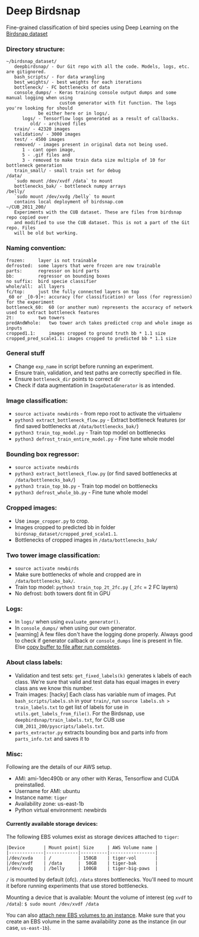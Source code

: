 # Deep Birdsnap
Fine-grained classification of bird species using Deep Learning on the [Birdsnap dataset](http://birdsnap.com/)

### Directory structure: 
```
~/birdsnap_dataset/
   deepbirdsnap/ - Our Git repo with all the code. Models, logs, etc. are gitignored. 
   bash_scripts/ - For data wrangling 
   best_weights/ - best weights for each iterations
   bottleneck/ - FC bottlenecks of data
   console_dumps/ - Keras training console output dumps and some manual logging when using 
                    custom generator with fit function. The logs you're looking for should 
		    be either here or in logs/.
      logs/ - Tensorflow logs generated as a result of callbacks. 
         old/ - archived files
   train/ - 42320 images 
   validation/ - 3000 images
   test/ - 4500 images
   removed/ - images present in original data not being used. 
      1 - cant open image, 
      5 - .gif files and 
      3 - removed to make train data size multiple of 10 for bottleneck generation
   train_small/ - small train set for debug
/data/
   `sudo mount /dev/xvdf /data` to mount
   bottlenecks_bak/ - bottleneck numpy arrays
/belly/
   `sudo mount /dev/xvdg /belly` to mount
   contains local deployment of birdsnap.com
~/CUB_2011_200/
   Experiments with the CUB dataset. These are files from birdsnap repo copied over 
   and modified to use the CUB dataset. This is not a part of the Git repo. Files 
   will be old but working. 
```

### Naming convention:
```
frozen: 	layer is not trainable
defrosted: 	some layers that were frozen are now trainable
parts:	 	regressor on bird parts
bb: 		regressor on bounding boxes
no suffix: 	bird specie classifier
whole/all: 	all layers
fc/top: 	just the fully connected layers on top
_60 or _[0-9]+: accuracy (for classification) or loss (for regression) for the experiment
bottleneck_60:  60 (or another num) represents the accuracy of network used to extract bottleneck features
2t: 		two towers
predAndWhole:	two tower arch takes predicted crop and whole image as inputs
cropped1.1:     images cropped to ground truth bb * 1.1 size
cropped_pred_scale1.1: images cropped to predicted bb * 1.1 size
```
### General stuff
- Change `exp_name` in script before running an experiment. 
- Ensure train, validation, and test paths are correctly specified in file. 
- Ensure `bottleneck_dir` points to correct dir
- Check if data augmentation in `ImageDataGenerator` is as intended.

### Image classification: 
- `source activate newbirds` - from repo root to activate the virtualenv
- `python3 extract_bottleneck_flow.py` - Extract bottleneck features (or find saved bottlenecks at `/data/bottlenecks_bak/`)
- `python3 train_top_model.py` - Train top model on bottlenecks
- `python3 defrost_train_entire_model.py` - Fine tune whole model

### Bounding box regressor: 
- `source activate newbirds`
- `python3 extract_bottleneck_flow.py` (or find saved bottlenecks at `/data/bottlenecks_bak/`)
- `python3 train_top_bb.py` - Train top model on bottlenecks
- `python3 defrost_whole_bb.py` - Fine tune whole model

### Cropped images: 
- Use `image_cropper.py` to crop. 
- Images cropped to predicted bb in folder `birdsnap_dataset/cropped_pred_scale1.1`. 
- Bottlenecks of cropped images in `/data/bottlenecks_bak/`

### Two tower image classification: 
- `source activate newbirds`
- Make sure bottlenecks of whole and cropped are in `/data/bottlenecks_bak/`.
- Train top model: `python3 train_top_2t_2fc.py` (`_2fc` = 2 FC layers)
- No defrost: both towers dont fit in GPU 

### Logs: 
- In `logs/` when using `evaluate_generator()`. 
- In `console_dumps/` when using our own generator. 
- [warning] A few files don't have the logging done properly. Always good to check if generator callback or `console_dumps` line is present in file. Else [copy buffer to file after run completes](https://ricochen.wordpress.com/2011/04/07/capture-tmux-output-the-much-less-painful-way/). 


### About class labels: 
- Validation and test sets: `get_fixed_labels(k)` generates `k` labels of each class. We're sure that valid and test data has equal images in every class ans we know this number. 
- Train images: [hacky] Each class has variable num of images. Put `bash_scripts/labels.sh` in your `train/`, run `source labels.sh > train_labels.txt` to get list of labels for use in `utils.get_labels_from_file()`. For the Birdsnap, use `deepbirdsnap/train_labels.txt`, for CUB use `CUB_2011_200/pyscripts/labels.txt`. 
- `parts_extractor.py` extracts bounding box and parts info from `parts_info.txt` and saves it to 

### Misc:
Following are the details of our AWS setup. 
- AMI: ami-1dec490b or any other with Keras, Tensorflow and CUDA preinstalled. 
- Username for AMI: ubuntu
- Instance name: `tiger`
- Availability zone: us-east-1b
- Python virtual environment: newbirds

#### Currently available storage devices:
The following EBS volumes exist as storage devices attached to `tiger`:
```
|Device	      | Mount point| Size     | AWS Volume name |
|-------------|------------|----------|-----------------|
|/dev/xvda    | /          | 150GB    | tiger-vol       |
|/dev/xvdf    | /data      |  50GB    | tiger-bak       |
|/dev/xvdg    | /belly     | 100GB    | tiger-big-paws  |
```

`/` is mounted by default (ofc). `/data` stores bottlenecks. You'll need to mount it before running experiments that use stored bottlenecks. 

Mounting a device that is available:
Mount the volume of interest (eg `xvdf` to `/data`): 
```$ sudo mount /dev/xvdf /data```

You can also [attach new EBS volumes to an instance](http://docs.aws.amazon.com/AWSEC2/latest/UserGuide/ebs-using-volumes.html). Make sure that you create an EBS volume in the same availability zone as the instance (in our case, `us-east-1b`).
